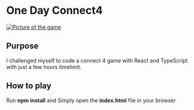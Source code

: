 # One Day Connect4

[![Picture of the game](https://s29.postimg.org/9n6mev69z/connect4tiny.jpg)](https://postimg.org/image/7vdnjymwz/)

## Purpose
I challenged myself to code a connect 4 game with React and TypeScript with just a few hours timelimit.

## How to play
Run **npm install** and Simply open the **index.html** file in your browser 

